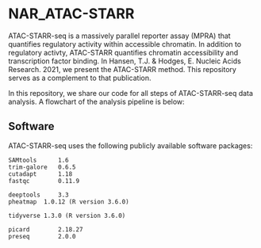# NAR_ATAC-STARR
ATAC-STARR-seq is a massively parallel reporter assay (MPRA) that quantifies regulatory activity within accessible chromatin. In addition to regulatory activty, ATAC-STARR quantifies chromatin accessibility and transcription factor binding. In Hansen, T.J. & Hodges, E. Nucleic Acids Research. 2021, we present the ATAC-STARR method. This repository serves as a complement to that publication. 

In this repository, we share our code for all steps of ATAC-STARR-seq data analysis. A flowchart of the analysis pipeline is below:


## Software
ATAC-STARR-seq uses the following publicly available software packages: 
```
SAMtools      1.6
trim-galore   0.6.5 
cutadapt      1.18 
fastqc        0.11.9 

deeptools     3.3
pheatmap  1.0.12 (R version 3.6.0)

tidyverse 1.3.0 (R version 3.6.0)

picard        2.18.27
preseq        2.0.0
```
